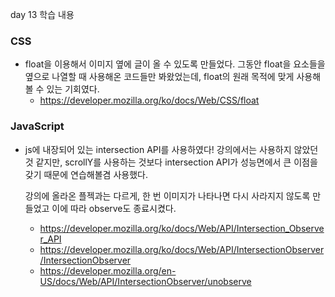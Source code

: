day 13 학습 내용

### CSS

- float을 이용해서 이미지 옆에 글이 올 수 있도록 만들었다. 그동안 float을 요소들을 옆으로 나열할 때 사용해온 코드들만 봐왔었는데, float의 원래 목적에 맞게 사용해볼 수 있는 기회였다.
  - https://developer.mozilla.org/ko/docs/Web/CSS/float



### JavaScript

- js에 내장되어 있는 intersection API를 사용하였다! 강의에서는 사용하지 않았던 것 같지만, scrollY를 사용하는 것보다 intersection API가 성능면에서 큰 이점을 갖기 때문에 연습해볼겸 사용했다.

  강의에 올라온 플젝과는 다르게, 한 번 이미지가 나타나면 다시 사라지지 않도록 만들었고 이에 따라 observe도 종료시켰다.

  - https://developer.mozilla.org/ko/docs/Web/API/Intersection_Observer_API
  - https://developer.mozilla.org/ko/docs/Web/API/IntersectionObserver/IntersectionObserver
  - https://developer.mozilla.org/en-US/docs/Web/API/IntersectionObserver/unobserve
